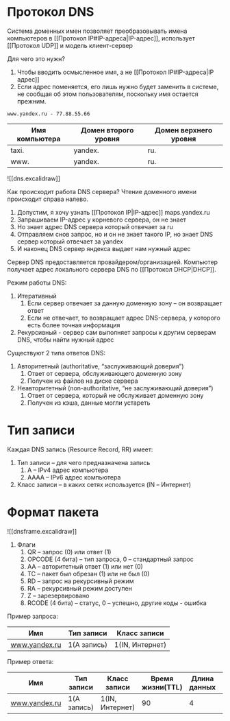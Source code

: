# Протокол DNS
Система доменных имен позволяет преобразовывать  имена компьютеров в [[Протокол IP#IP-адреса|IP-адрес]], использует [[Протокол UDP]] и модель клиент-сервер

Для чего это нужн?
1. Чтобы вводить осмысленное имя, а не [[Протокол IP#IP-адреса|IP адрес]]
2. Если адрес поменяется, его лишь нужно будет заменить в системе, не сообщая об этом пользователям, поскольку имя остается прежним.

```
www.yandex.ru - 77.88.55.66
```
| Имя компьютера | Домен второго уровня | Домен верхнего уровня |
| -------------- | -------------------- | --------------------- |
| taxi.          | yandex.              | ru.                   |
| www.           | yandex.              | ru.                   |

![[dns.excalidraw]]

Как происходит работа DNS сервера? Чтение доменного имени происходит справа налево.
1. Допустим, я хочу узнать [[Протокол IP|IP-адрес]] maps.yandex.ru
2. Запрашиваем IP-адрес у корневого сервера, он не знает
3. Но знает адрес DNS сервера который отвечает за ru
4. Отправляем снов запрос, но и он не знает такого IP, но знает DNS сервер который отвечает за yandex
5. И наконец DNS сервер яндекса выдает нам нужный адрес

Сервер DNS предоставляется провайдером/организацией. Компьютер получает адрес локального сервера DNS по [[Протокол DHCP|DHCP]].

Режим работы DNS:
1. Итеративный
	1. Если сервер отвечает за данную доменную зону – он возвращает ответ 
	2. Если не отвечает, то возвращает адрес DNS-сервера, у которого есть более точная информация
2. Рекурсивный - сервер сам выполняет запросы к другим серверам DNS, чтобы найти нужный адрес

Существуют 2 типа ответов DNS:
1. Авторитетный (authoritative, “заслуживающий доверия”)
	1. Ответ от сервера, обслуживающего доменную зону 
	2. Получен из файлов на диске сервера
2. Неавторитетный (non-authoritative, “не заслуживающий доверия”)
	1. Ответ от сервера, который не обслуживает доменную зону
	2. Получен из кэша, данные могли устареть

# Тип записи
Каждая DNS запись (Resource Record, RR) имеет: 
1. Тип записи – для чего предназначена запись
	1. A – IPv4 адрес компьютера 
	2. AAAA – IPv6 адрес компьютера
2. Класс записи – в каких сетях используется (IN – Интернет)
# Формат пакета
![[dnsframe.excalidraw]]
1. Флаги
	1. QR – запрос (0) или ответ (1)
	2.  OPCODE (4 бита) – тип запроса, 0 – стандартный запрос 
	3. AA – авторитетный ответ (1) или нет (0) 
	4. TC – пакет был обрезан (1) или не был (0) 
	5. RD – запрос на рекурсивный режим 
	6. RA – рекурсивный режим доступен 
	7. Z – зарезервировано 
	8. RCODE (4 бита) – статус, 0 – успешно, другие коды - ошибка

Пример запроса:

| Имя           | Тип записи  | Класс записи    |
| ------------- | ----------- | --------------- |
| www.yandex.ru | 1(A запись) | 1(IN, Интернет) |

Пример ответа:

| Имя           | Тип записи  | Класс записи    | Время жизни(TTL) | Длина данных | Данные      |
| ------------- | ----------- | --------------- | ---------------- | ------------ | ----------- |
| www.yandex.ru | 1(A запись) | 1(IN, Интернет) | 90               | 4            | 77.88.55.66 |


